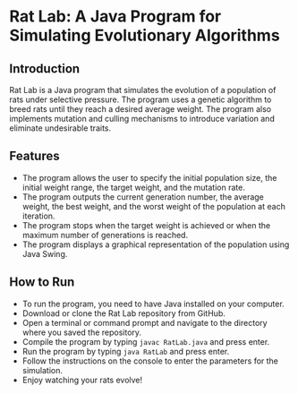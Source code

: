 # Rat Lab: A Java Program for Simulating Evolutionary Algorithms

## Introduction

Rat Lab is a Java program that simulates the evolution of a population of rats under selective pressure. The program uses a genetic algorithm to breed rats until they reach a desired average weight. The program also implements mutation and culling mechanisms to introduce variation and eliminate undesirable traits.

## Features

- The program allows the user to specify the initial population size, the initial weight range, the target weight, and the mutation rate.
- The program outputs the current generation number, the average weight, the best weight, and the worst weight of the population at each iteration.
- The program stops when the target weight is achieved or when the maximum number of generations is reached.
- The program displays a graphical representation of the population using Java Swing.

## How to Run

- To run the program, you need to have Java installed on your computer.
- Download or clone the Rat Lab repository from GitHub.
- Open a terminal or command prompt and navigate to the directory where you saved the repository.
- Compile the program by typing `javac RatLab.java` and press enter.
- Run the program by typing `java RatLab` and press enter.
- Follow the instructions on the console to enter the parameters for the simulation.
- Enjoy watching your rats evolve!

